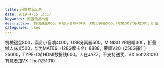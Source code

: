 ```yaml
---
title: 闲置物品出售
date: 2019-4-15 13:57
keywords: 闲置物品出售
description: 机械键盘800，索尼小音响4000，USB分离器500，MINISOVR眼睛300，折叠懒人床桌500，华为MATE9（128G摩卡金）8888，荣耀V20（256G骚红）25000，TYPE-C转HDMI数据线600。人在JAZZ，不支持
categories: used
---
```

<td class="t_f" id="postmessage_3503877">

机械键盘800，索尼小音响4000，USB分离器500，MINISO VR眼睛300，折叠懒人床桌500，华为MATE9（128G摩卡金）8888，荣耀V20（256G骚红）25000，TYPE-C转HDMI数据线600。人在JAZZ，不支持送货，VX:hot1231010<br/>
<img alt="" border="0" class="zoom" data-cf-modified-bd7be09b114d42b03f1a9e0b-="" file="http://www.flw.ph/data/appbyme/upload/image/201904/15/lJIPkiO95gnl.jpg" id="aimg_gh67R" lazyloadthumb="1" onclick="" onmouseover="" src="http://www.flw.ph/data/appbyme/upload/image/201904/15/lJIPkiO95gnl.jpg"/><br/>
<img alt="" border="0" class="zoom" data-cf-modified-bd7be09b114d42b03f1a9e0b-="" file="http://www.flw.ph/data/appbyme/upload/image/201904/15/JRteoPesBQCp.jpg" id="aimg_AO9nm" lazyloadthumb="1" onclick="" onmouseover="" src="http://www.flw.ph/data/appbyme/upload/image/201904/15/JRteoPesBQCp.jpg"/><br/>
<img alt="" border="0" class="zoom" data-cf-modified-bd7be09b114d42b03f1a9e0b-="" file="http://www.flw.ph/data/appbyme/upload/image/201904/15/bLAXpQoBsCpO.jpg" id="aimg_jf5xl" lazyloadthumb="1" onclick="" onmouseover="" src="http://www.flw.ph/data/appbyme/upload/image/201904/15/bLAXpQoBsCpO.jpg"/><br/>
<img alt="" border="0" class="zoom" data-cf-modified-bd7be09b114d42b03f1a9e0b-="" file="http://www.flw.ph/data/appbyme/upload/image/201904/15/gtVqRmzLtGfT.jpg" id="aimg_fTvcZ" lazyloadthumb="1" onclick="" onmouseover="" src="http://www.flw.ph/data/appbyme/upload/image/201904/15/gtVqRmzLtGfT.jpg"/><br/>
有意者加VX：hot1231010<br/>
</td>
